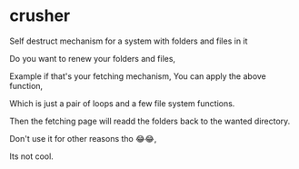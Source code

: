 # crusher
Self destruct mechanism for a system with folders and files in it

Do you want to renew your folders and files, 

Example if that's your fetching mechanism, You can apply the above function,

Which is just a pair of loops and a few file system functions.

Then the fetching page will readd the folders back to the wanted directory.

Don't use it for other reasons tho  😂😂,

Its not cool.
